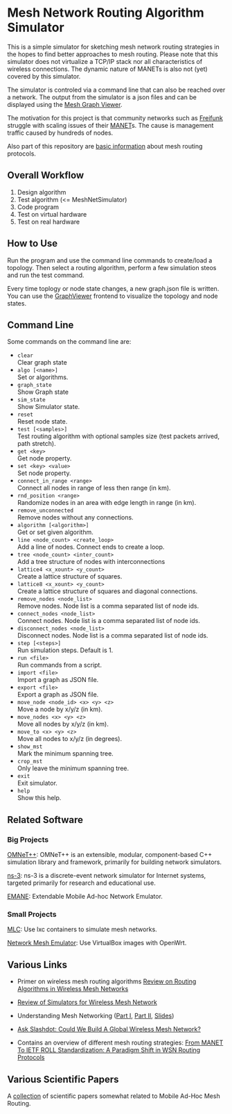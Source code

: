 # Mesh Network Routing Algorithm Simulator

This is a simple simulator for sketching mesh network routing strategies in the hopes to find better approaches to mesh routing. Please note that this simulator does not virtualize a TCP/IP stack nor all characteristics of wireless connections. The dynamic nature of MANETs is also not (yet) covered by this simulator.

The simulator is controled via a command line that can also be reached over a network. The output from the simulator is a json files and can be displayed using the [Mesh Graph Viewer](https://github.com/mwarning/MeshGraphViewer/).

The motivation for this project is that community networks such as [Freifunk](https://freifunk.net) struggle with scaling issues of their [MANET](https://en.wikipedia.org/wiki/Mobile_ad_hoc_network)s. The cause is management traffic caused by hundreds of nodes.

Also part of this repository are [basic information](docs/about_mesh_networking.md) about mesh routing protocols.

## Overall Workflow

1. Design algorithm
2. Test algorithm (<= MeshNetSimulator)
3. Code program
4. Test on virtual hardware
5. Test on real hardware

## How to Use

Run the program and use the command line commands to create/load a topology. Then select a routing algorithm, perform a few simulation steos and run the test command.

Every time toplogy or node state changes, a new graph.json file is written. You can use the [GraphViewer](https://github.com/mwarning/GraphViewer) frontend to visualize the topology and node states.

## Command Line

Some commands on the command line are:

- `clear`  
  Clear graph state
- `algo [<name>]`  
  Set or algorithms.
- `graph_state`  
  Show Graph state
- `sim_state`  
  Show Simulator state.
- `reset`  
  Reset node state.
- `test [<samples>]`  
  Test routing algorithm with optional samples size (test packets arrived, path stretch).
- `get <key>`  
  Get node property.
- `set <key> <value>`  
  Set node property.
- `connect_in_range <range>`  
  Connect all nodes in range of less then range (in km).
- `rnd_position <range>`  
  Randomize nodes in an area with edge length in range (in km).
- `remove_unconnected`  
  Remove nodes without any connections.
- `algorithm [<algorithm>]`  
  Get or set given algorithm.
- `line <node_count> <create_loop>`  
  Add a line of nodes. Connect ends to create a loop.
- `tree <node_count> <inter_count>`  
  Add a tree structure of nodes with interconnections
- `lattice4 <x_xount> <y_count>`  
  Create a lattice structure of squares.
- `lattice8 <x_xount> <y_count>`  
  Create a lattice structure of squares and diagonal connections.
- `remove_nodes <node_list>`  
  Remove nodes. Node list is a comma separated list of node ids.
- `connect_nodes <node_list>`  
  Connect nodes. Node list is a comma separated list of node ids.
- `disconnect_nodes <node_list>`  
  Disconnect nodes. Node list is a comma separated list of node ids.
- `step [<steps>]`  
  Run simulation steps. Default is 1.
- `run <file>`  
  Run commands from a script.
- `import <file>`  
  Import a graph as JSON file.
- `export <file>`  
  Export a graph as JSON file.
- `move_node <node_id> <x> <y> <z>`  
  Move a node by x/y/z (in km).
- `move_nodes <x> <y> <z>`  
  Move all nodes by x/y/z (in km).
- `move_to <x> <y> <z>`  
  Move all nodes to x/y/z (in degrees).
- `show_mst`  
  Mark the minimum spanning tree.
- `crop_mst`  
  Only leave the minimum spanning tree.
- `exit`  
  Exit simulator.
- `help`  
  Show this help.

## Related Software

### Big Projects

[OMNeT++](https://www.omnetpp.org/): OMNeT++ is an extensible, modular, component-based C++ simulation library and framework, primarily for building network simulators.

[ns-3](https://www.nsnam.org/): ns-3 is a discrete-event network simulator for Internet systems, targeted primarily for research and educational use. 

[EMANE](https://github.com/adjacentlink/emane): Extendable Mobile Ad-hoc Network Emulator.

### Small Projects

[MLC](https://github.com/axn/mlc): Use lxc containers to simulate mesh networks.

[Network Mesh Emulator](https://github.com/dbritos/Network-mesh-emulator): Use VirtualBox images with OpenWrt.

## Various Links

- Primer on wireless mesh routing algorithms [Review on Routing Algorithms in Wireless Mesh Networks](http://www.ijcst.org/Volume3/Issue5/p15_3_5.pdf)

- [Review of Simulators for Wireless Mesh Network](http://dlibra.itl.waw.pl/dlibra-webapp/Content/1800/ISSN_1509-4553_3_2014_82.pdf)

- Understanding Mesh Networking ([Part I](https://inthemesh.com/archive/understanding-mesh-networking-part-i/), [Part II](https://inthemesh.com/archive/understanding-mesh-networking-part-ii/), [Slides](https://www.dropbox.com/s/wqksd8dmykev8x7/))

- [Ask Slashdot: Could We Build A Global Wireless Mesh Network?](https://ask.slashdot.org/story/17/04/29/2134234/ask-slashdot-could-we-build-a-global-wireless-mesh-network)

- Contains an overview of different mesh routing strategies: [From MANET To IETF ROLL Standardization: A Paradigm Shift in WSN Routing Protocols](http://www.cttc.es/publication/from-manet-to-ietf-roll-standardization-a-paradigm-shift-in-wsn-routing-protocols/)

## Various Scientific Papers

A [collection](docs/papers.md) of scientific papers somewhat related to Mobile Ad-Hoc Mesh Routing.
